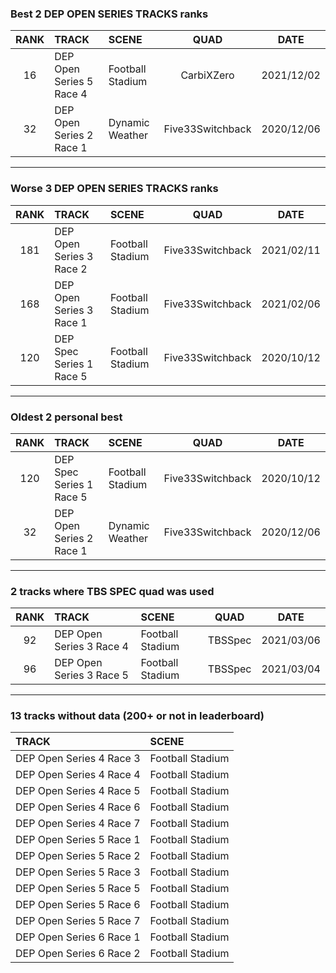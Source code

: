 ### Best 2 DEP OPEN SERIES TRACKS ranks
|RANK|TRACK|SCENE|QUAD|DATE|
|:---:|:---|:---|:---:|:---:|
|16|DEP Open Series 5 Race 4|Football Stadium|CarbiXZero|2021/12/02|
|32|DEP Open Series 2 Race 1|Dynamic Weather|Five33Switchback|2020/12/06|
---
### Worse 3 DEP OPEN SERIES TRACKS ranks
|RANK|TRACK|SCENE|QUAD|DATE|
|:---:|:---|:---|:---:|:---:|
|181|DEP Open Series 3 Race 2|Football Stadium|Five33Switchback|2021/02/11|
|168|DEP Open Series 3 Race 1|Football Stadium|Five33Switchback|2021/02/06|
|120|DEP Spec Series 1 Race 5|Football Stadium|Five33Switchback|2020/10/12|
---
### Oldest 2 personal best
|RANK|TRACK|SCENE|QUAD|DATE|
|:---:|:---|:---|:---:|:---:|
|120|DEP Spec Series 1 Race 5|Football Stadium|Five33Switchback|2020/10/12|
|32|DEP Open Series 2 Race 1|Dynamic Weather|Five33Switchback|2020/12/06|
---
### 2 tracks where TBS SPEC quad was used
|RANK|TRACK|SCENE|QUAD|DATE|
|:---:|:---|:---|:---:|:---:|
|92|DEP Open Series 3 Race 4|Football Stadium|TBSSpec|2021/03/06|
|96|DEP Open Series 3 Race 5|Football Stadium|TBSSpec|2021/03/04|
---
### 13 tracks without data (200+ or not in leaderboard)
|TRACK|SCENE|
|:---|:---|
|DEP Open Series 4 Race 3|Football Stadium|
|DEP Open Series 4 Race 4|Football Stadium|
|DEP Open Series 4 Race 5|Football Stadium|
|DEP Open Series 4 Race 6|Football Stadium|
|DEP Open Series 4 Race 7|Football Stadium|
|DEP Open Series 5 Race 1|Football Stadium|
|DEP Open Series 5 Race 2|Football Stadium|
|DEP Open Series 5 Race 3|Football Stadium|
|DEP Open Series 5 Race 5|Football Stadium|
|DEP Open Series 5 Race 6|Football Stadium|
|DEP Open Series 5 Race 7|Football Stadium|
|DEP Open Series 6 Race 1|Football Stadium|
|DEP Open Series 6 Race 2|Football Stadium|
